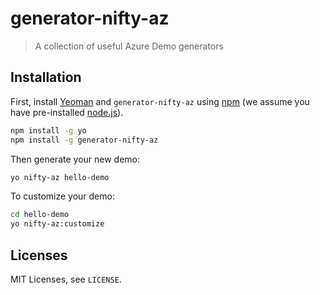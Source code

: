 # generator-nifty-az 
> A collection of useful Azure Demo generators

## Installation

First, install [Yeoman](http://yeoman.io) and `generator-nifty-az` using [npm](https://www.npmjs.com/) (we assume you have pre-installed [node.js](https://nodejs.org/)).

```bash
npm install -g yo
npm install -g generator-nifty-az
```

Then generate your new demo:

```bash
yo nifty-az hello-demo
```

To customize your demo:

```bash
cd hello-demo
yo nifty-az:customize
```

## Licenses

MIT Licenses, see `LICENSE`.